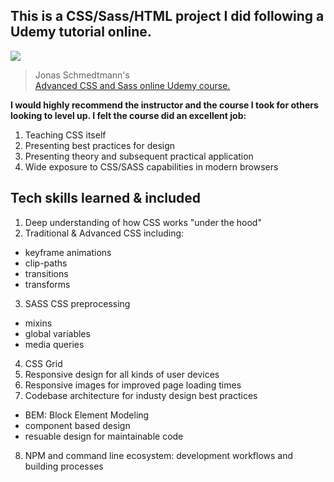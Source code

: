 ## This is a CSS/Sass/HTML project I did following a Udemy tutorial online.
![](natours-demo.gif)

> Jonas Schmedtmann's  
> <a href="https://www.udemy.com/course/advanced-css-and-sass/">Advanced CSS and Sass online Udemy course.</a>  

**I would highly recommend the instructor and the course I took for others looking to level up. I felt the course did an excellent job:**  
1. Teaching CSS itself
1. Presenting best practices for design
1. Presenting theory and subsequent practical application
1. Wide exposure to CSS/SASS capabilities in modern browsers

## Tech skills learned & included
1. Deep understanding of how CSS works "under the hood"
1. Traditional & Advanced CSS including:
- keyframe animations
- clip-paths
- transitions
- transforms
3. SASS CSS preprocessing
- mixins
- global variables
- media queries
4. CSS Grid
1. Responsive design for all kinds of user devices
1. Responsive images for improved page loading times    
1. Codebase architecture for industy design best practices
- BEM: Block Element Modeling
- component based design
- resuable design for maintainable code
8. NPM and command line ecosystem: development workflows and building processes
